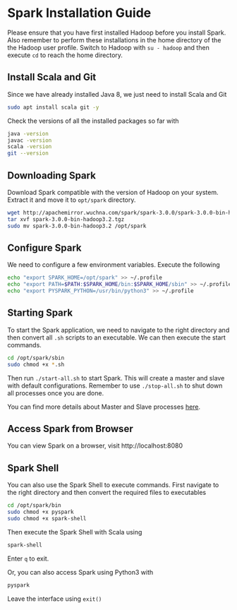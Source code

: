 # Spark Installation Guide
Please ensure that you have first installed Hadoop before you install Spark. Also remember to perform these installations in the home directory of the the Hadoop user profile. Switch to Hadoop with ```su - hadoop``` and then execute ```cd``` to reach the home directory.

## Install Scala and Git

Since we have already installed Java 8, we just need to install Scala and Git
```sh
sudo apt install scala git -y
```

Check the versions of all the installed packages so far with
```sh
java -version
javac -version
scala -version
git --version
```

## Downloading Spark
Download Spark compatible with the version of Hadoop on your system. Extract it and move it to ```opt/spark``` directory.
```sh
wget http://apachemirror.wuchna.com/spark/spark-3.0.0/spark-3.0.0-bin-hadoop3.2.tgz
tar xvf spark-3.0.0-bin-hadoop3.2.tgz
sudo mv spark-3.0.0-bin-hadoop3.2 /opt/spark
```

## Configure Spark
We need to configure a few environment variables. Execute the following
```sh
echo "export SPARK_HOME=/opt/spark" >> ~/.profile
echo "export PATH=$PATH:$SPARK_HOME/bin:$SPARK_HOME/sbin" >> ~/.profile
echo "export PYSPARK_PYTHON=/usr/bin/python3" >> ~/.profile
```

## Starting Spark
To start the Spark application, we need to navigate to the right directory and then convert all ```.sh``` scripts to an executable. We can then execute the start commands. 
```sh
cd /opt/spark/sbin
sudo chmod +x *.sh
```
Then run ```./start-all.sh``` to start Spark. This will create a master and slave with default configurations. Remember to use ```./stop-all.sh``` to shut down all processes once you are done.

You can find more details about Master and Slave processes [here](https://phoenixnap.com/kb/install-spark-on-ubuntu).

## Access Spark from Browser
You can view Spark on a browser, visit http://localhost:8080

## Spark Shell

You can also use the Spark Shell to execute commands. First navigate to the right directory and then convert the required files to executables

```sh
cd /opt/spark/bin
sudo chmod +x pyspark 
sudo chmod +x spark-shell
```

Then execute the Spark Shell with Scala using 
```sh
spark-shell
```
Enter ```q``` to exit.

Or, you can also access Spark using Python3 with
```sh
pyspark
```
Leave the interface using ```exit()```
